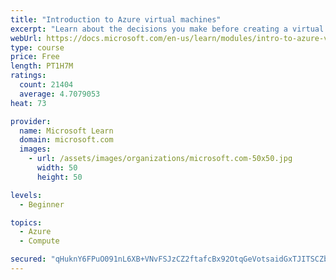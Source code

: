```yaml
---
title: "Introduction to Azure virtual machines"
excerpt: "Learn about the decisions you make before creating a virtual machine, the options to create and manage the VM, and the extensions and services you use to manage your VM."
webUrl: https://docs.microsoft.com/en-us/learn/modules/intro-to-azure-virtual-machines/
type: course
price: Free
length: PT1H7M
ratings:
  count: 21404
  average: 4.7079053
heat: 73

provider:
  name: Microsoft Learn
  domain: microsoft.com
  images:
    - url: /assets/images/organizations/microsoft.com-50x50.jpg
      width: 50
      height: 50

levels:
  - Beginner

topics:
  - Azure
  - Compute

secured: "qHuknY6FPuO091nL6XB+VNvFSJzCZ2ftafcBx92OtqGeVotsaidGxTJITSCZbMOUn7ayaWtQCg6pfPha/nl7zBkrFhmRAHOhkRdfF3CnOUv0XZCUPbI5zkiT4ZGtCpVmAqrTrOZkExwjYPEb9e4GFzM1f8EJ1cRZaHrDM3jOqtiQbEbMAhFpdNXbnMzbpQXnzrDmTBOumap3xvd4b/J+rhtTvUJZptI9B6o9v6IGeLvjnaZqDSOZmztLBD89WenSwe+eVmE7Yi6uuPebC90FUhtNeQkfnN3NGR0iLJt99DKQkC+FXDRC802qI5ibI1kmfrBL97oks0J8MOhpNUUNriP9nwQO3d7tR3uP4tQLWRAEMr/2omMt35CeA3Cf140kCC8U9ijxzWWEnySmpFKPsH5269e1+RbrcL3Rv/eKbFlzYQq1ZiDFbRc4d6TCKEeX;fB6nFfRvnpXaMWcKvImqzw=="
---
```


